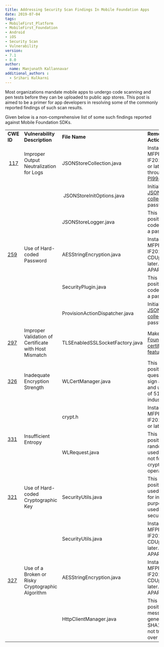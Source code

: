 ```yaml
---
title: Addressing Security Scan Findings In Mobile Foundation Apps
date: 2019-07-04
tags:
- MobileFirst_Platform
- MobileFirst_Foundation
- Android
- iOS
- Security Scan
- Vulnerability
version:
- 7.1
- 8.0
author:
  name: Manjunath Kallannavar
additional_authors :  
  - Srihari Kulkarni
---
```


Most organizations mandate mobile apps to undergo code scanning and pen tests before they can be uploaded to public app stores. This post is aimed to be a primer for app developers in resolving some of the commonly reported findings of such scan results.

Given below is a non-comprehensive list of some such findings reported against Mobile Foundation SDKs.

<table border="0" cellpadding="0" cellspacing="0" id="sheet0" class="table table-striped">
        <tbody>
          <tr class="row0">
            <td class="column0 style1 s"><b>CWE ID</b></td>
            <td class="column1 style1 s">  <b>Vulnerability Description</b></td>
            <td class="column2 style2 s style3" colspan="2"> <b>File Name</b></td>
            <td class="column4 style4 s"><b>Remediation Action</b></td>
          </tr>
          <tr class="row1">
            <td class="column0 style5 s">&nbsp;<a href="https://cwe.mitre.org/data/definitions/117.html">117</a><br />
</td>
            <td class="column1 style5 s">Improper Output Neutralization for Logs <br />
</td>
            <td class="column2 style6 s style7" colspan="2">JSONStoreCollection.java </td>
            <td class="column4 style8 s">Install iFix 8.0.0.0-MFPF-IF201808131120
            or later. Fixed through APAR <a href="https://www-01.ibm.com/support/docview.wss?uid=swg1PI99443 ">PI99443</a>.</td>
          </tr>
          <tr class="row2">
            <td class="column0 style9 n style13" rowspan="5"><a href="https://cwe.mitre.org/data/definitions/259.html">259</a></td>
            <td class="column1 style9 s style13" rowspan="5">Use of Hard-coded Password</td>
            <td class="column2 style6 s style7" colspan="2">&nbsp;JSONStoreInitOptions.java </td>
            <td class="column4 style10 s">Initialise <a href="https://mobilefirstplatform.ibmcloud.com/tutorials/en/foundation/8.0/application-development/jsonstore/android/#security">JSONStore collection </a>with password.</td>
          </tr>
          <tr class="row3">
            <td class="column2 style6 s style7" colspan="2">JSONStoreLogger.java  </td>
            <td class="column4 style10 s">This is a  false positive. The hard coded string is not a password.</td>
          </tr>
          <tr class="row4">
            <td class="column2 style6 s style7" colspan="2">AESStringEncryption.java </td>
            <td class="column4 style12 s">Install iFix 8.0.0.0-MFPF-IF201807180449-CDUpdate-02 or later. Fixed through APAR <a href="http://www-01.ibm.com/support/docview.wss?uid=swg1PI99445 ">PI99445</a>.</td>
          </tr>
          <tr class="row5">
            <td class="column2 style6 s style7" colspan="2">SecurityPlugin.java </td>
            <td class="column4 style10 s">This is  false positive. The hard coded string is not a password.</td>
          </tr>
          <tr class="row6">
            <td class="column2 style6 s style7" colspan="2">ProvisionActionDispatcher.java  </td>
            <td class="column4 style10 s">Initialise
            <a href="https://mobilefirstplatform.ibmcloud.com/tutorials/en/foundation/8.0/application-development/jsonstore/android/#security" >JSONStore collection </a> with password.</td>
          </tr>
          <tr class="row7">
            <td class="column0 style5 n"><a href="https://cwe.mitre.org/data/definitions/297.html">297</a></td>
            <td class="column1 style5 s">Improper Validation of Certificate with Host Mismatch </td>
            <td class="column2 style6 s style7" colspan="2">TLSEnabledSSLSocketFactory.java </td>
            <td class="column4 style14 s">Make use of <a href="https://mobilefirstplatform.ibmcloud.com/tutorials/en/foundation/8.0/authentication-and-security/certificate-pinning/">Mobile Foundation certificate pinning feature.</a></td>
          </tr>
          <tr class="row8">
            <td class="column0 style5 n"><a href="https://cwe.mitre.org/data/definitions/326.html">326</a></td>
            <td class="column1 style5 s">Inadequate Encryption Strength </td>
            <td class="column2 style6 s style7" colspan="2">WLCertManager.java </td>
            <td class="column4 style15 s">This is a false positive. The key in question is used to sign a JWT token and uses a key size of 512 bytes per industry standards.</td>
          </tr>
          <tr class="row9">
            <td class="column0 style9 n style18" rowspan="2"><a href="https://cwe.mitre.org/data/definitions/331.html">331</a></td>
            <td class="column1 style9 s style18" rowspan="2">Insufficient Entropy </td>
            <td class="column2 style16 s style17" colspan="2">crypt.h </td>
            <td class="column4 style15 s">Install iFix 8.0.0.0-MFPF-IF201901311547 or later.</td>
          </tr>
          <tr class="row10">
            <td class="column2 style19 s style20" colspan="2">WLRequest.java </td>
            <td class="column4 style21 s">This is a false positive. The random number used in the code is not for any cryptographic operations.</td>
          </tr>
          <tr class="row11">
            <td class="column0 style22 n"><a href="https://cwe.mitre.org/data/definitions/321.html">321</a></td>
            <td class="column1 style22 s">Use of Hard-coded Cryptographic Key </td>
            <td class="column2 style19 s style20" colspan="2">SecurityUtils.java </td>
            <td class="column4 style15 s">This is a false positive. The key used in the code is for internal purpose and not used in  any of security codes.</td>
          </tr>
          <tr class="row12">
            <td class="column0 style23 n style26" rowspan="3"><a href="https://cwe.mitre.org/data/definitions/327.html">327</a></td>
            <td class="column1 style23 s style26" rowspan="3">Use of a Broken or Risky Cryptographic Algorithm </td>
            <td class="column2 style19 s style20" colspan="2">SecurityUtils.java </td>
            <td class="column4 style15 s">Install iFix 8.0.0.0-MFPF-IF201811050432-CDUpdate-03 or later. Fixed through APAR <a href=" http://www-01.ibm.com/support/docview.wss?uid=swg1PH03280 ">PH03280</a>.</td>
          </tr>
          <tr class="row13">
            <td class="column2 style19 s style20" colspan="2">AESStringEncryption.java </td>
            <td class="column4 style25 s">Install iFix 8.0.0.0-MFPF-IF201811050432-CDUpdate-03 or later. Fixed through APAR <a href=" http://www-01.ibm.com/support/docview.wss?uid=swg1PH03280">PH03280</a>.</td>
          </tr>
          <tr class="row14">
            <td class="column2 style19 s style20" colspan="2">HttpClientManager.java </td>
            <td class="column4 style15 s">This is a false positive. The message digest generated using SHA1 algorithm is not transmitted over the wire.</td>
          </tr>
        </tbody>
    </table>    
